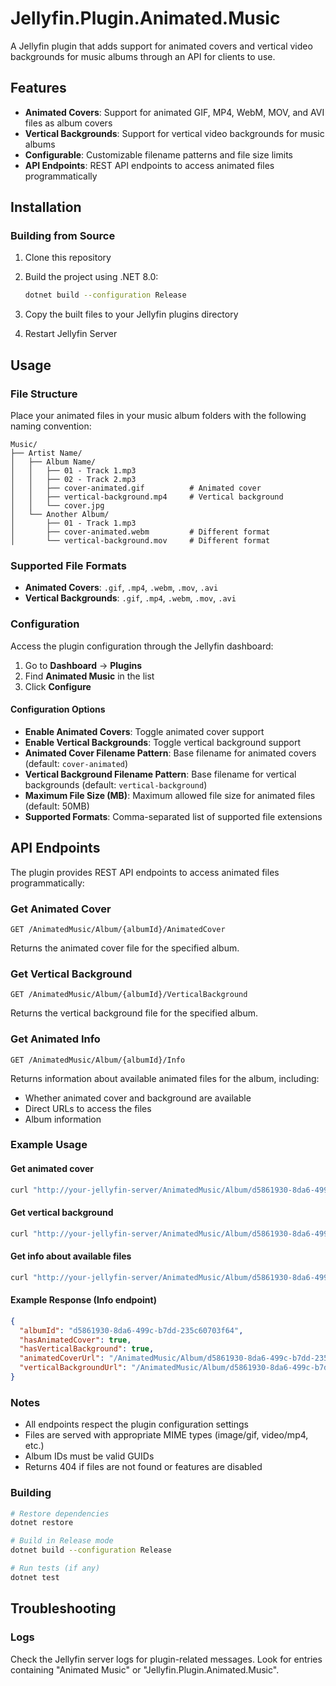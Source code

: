 # Jellyfin.Plugin.Animated.Music

A Jellyfin plugin that adds support for animated covers and vertical video backgrounds for music albums through an API for clients to use.

## Features

- **Animated Covers**: Support for animated GIF, MP4, WebM, MOV, and AVI files as album covers
- **Vertical Backgrounds**: Support for vertical video backgrounds for music albums
- **Configurable**: Customizable filename patterns and file size limits
- **API Endpoints**: REST API endpoints to access animated files programmatically

## Installation

### Building from Source

1. Clone this repository
2. Build the project using .NET 8.0:

   ```bash
   dotnet build --configuration Release
   ```

3. Copy the built files to your Jellyfin plugins directory
4. Restart Jellyfin Server

## Usage

### File Structure

Place your animated files in your music album folders with the following naming convention:

```
Music/
├── Artist Name/
│   ├── Album Name/
│   │   ├── 01 - Track 1.mp3
│   │   ├── 02 - Track 2.mp3
│   │   ├── cover-animated.gif          # Animated cover
│   │   ├── vertical-background.mp4     # Vertical background
│   │   └── cover.jpg                   
│   └── Another Album/
│       ├── 01 - Track 1.mp3
│       ├── cover-animated.webm         # Different format
│       └── vertical-background.mov     # Different format
```

### Supported File Formats

- **Animated Covers**: `.gif`, `.mp4`, `.webm`, `.mov`, `.avi`
- **Vertical Backgrounds**: `.gif`, `.mp4`, `.webm`, `.mov`, `.avi`

### Configuration

Access the plugin configuration through the Jellyfin dashboard:

1. Go to **Dashboard** → **Plugins**
2. Find **Animated Music** in the list
3. Click **Configure**

#### Configuration Options

- **Enable Animated Covers**: Toggle animated cover support
- **Enable Vertical Backgrounds**: Toggle vertical background support
- **Animated Cover Filename Pattern**: Base filename for animated covers (default: `cover-animated`)
- **Vertical Background Filename Pattern**: Base filename for vertical backgrounds (default: `vertical-background`)
- **Maximum File Size (MB)**: Maximum allowed file size for animated files (default: 50MB)
- **Supported Formats**: Comma-separated list of supported file extensions

## API Endpoints

The plugin provides REST API endpoints to access animated files programmatically:

### Get Animated Cover

```
GET /AnimatedMusic/Album/{albumId}/AnimatedCover
```

Returns the animated cover file for the specified album.

### Get Vertical Background

```
GET /AnimatedMusic/Album/{albumId}/VerticalBackground
```

Returns the vertical background file for the specified album.

### Get Animated Info

```
GET /AnimatedMusic/Album/{albumId}/Info
```

Returns information about available animated files for the album, including:

- Whether animated cover and background are available
- Direct URLs to access the files
- Album information

### Example Usage

#### Get animated cover

```bash
curl "http://your-jellyfin-server/AnimatedMusic/Album/d5861930-8da6-499c-b7dd-235c60703f64/AnimatedCover"
```

#### Get vertical background

```bash
curl "http://your-jellyfin-server/AnimatedMusic/Album/d5861930-8da6-499c-b7dd-235c60703f64/VerticalBackground"
```

#### Get info about available files

```bash
curl "http://your-jellyfin-server/AnimatedMusic/Album/d5861930-8da6-499c-b7dd-235c60703f64/Info"
```

#### Example Response (Info endpoint)

```json
{
  "albumId": "d5861930-8da6-499c-b7dd-235c60703f64",
  "hasAnimatedCover": true,
  "hasVerticalBackground": true,
  "animatedCoverUrl": "/AnimatedMusic/Album/d5861930-8da6-499c-b7dd-235c60703f64/AnimatedCover",
  "verticalBackgroundUrl": "/AnimatedMusic/Album/d5861930-8da6-499c-b7dd-235c60703f64/VerticalBackground"
}
```

### Notes

- All endpoints respect the plugin configuration settings
- Files are served with appropriate MIME types (image/gif, video/mp4, etc.)
- Album IDs must be valid GUIDs
- Returns 404 if files are not found or features are disabled

### Building

```bash
# Restore dependencies
dotnet restore

# Build in Release mode
dotnet build --configuration Release

# Run tests (if any)
dotnet test
```

## Troubleshooting

### Logs

Check the Jellyfin server logs for plugin-related messages. Look for entries containing "Animated Music" or "Jellyfin.Plugin.Animated.Music".
